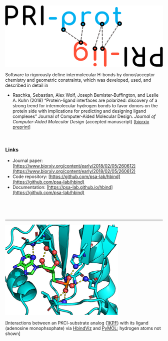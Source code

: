 ![](images/pri-logo.png)


Software to rigorously define intermolecular H-bonds by donor/acceptor chemistry and geometric constraints, which was developed, used, and described in detail in 

- Raschka, Sebastian, Alex Wolf, Joseph Bemister‐Buffington, and Leslie A. Kuhn (2018) “Protein-ligand interfaces are polarized: discovery of a strong trend for intermolecular hydrogen bonds to favor donors on the protein side with implications for predicting and designing ligand complexes” Journal of Computer-Aided Molecular Design. *Journal of Computer-Aided Molecular Design* (accepted manuscript) [[biorxiv preprint](https://www.biorxiv.org/content/early/2018/02/05/260612)]


<br>

### Links

- Journal paper: [https://www.biorxiv.org/content/early/2018/02/05/260612](https://www.biorxiv.org/content/early/2018/02/05/260612)
- Code repository: [https://github.com/psa-lab/hbind](https://github.com/psa-lab/hbind)
- Documentation: [https://psa-lab.github.io/hbind](https://github.com/psa-lab/hbind)

<br>
<br>
<br>


---


![](images/1kpf_interact.png)

[Interactions between an PKCI-substrate analog ([1KPF](https://www.rcsb.org/pdb/explore.do?structureId=1kpf))  with its ligand (adenosine monophsophate) via [HbindViz](https://github.com/rasbt/HbindViz) and [PyMOL](https://pymol.org); hydrogen atoms not shown]